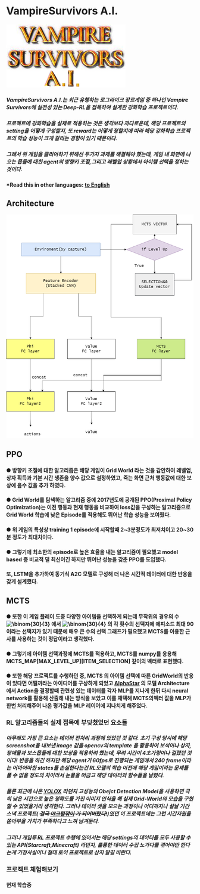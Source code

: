 # VampireSurvivors A.I.
<img src="./main.png">

##### VampireSurvivors A.I.는 최근 유행하는 로그라이크 장르게임 중 하나인 Vampire Survivors에 실전성 있는 Deep-RL을 접목하여 설계한 강화학습 프로젝트이다.
##### 프로젝트에 강화학습을 실제로 적용하는 것은 생각보다 까다로운데, 해당 프로젝트의 setting을 어떻게 구성할지, 또 reward는 어떻게 정할지에 따라 해당 강화학습 프로젝트의 학습 성능이 크게 갈리는 경향이 있기 때문이다.
##### 그래서 위 게임을 클리어하기 위해선 두가지 과제를 해결해야 했는데, 게임 내 화면에 나오는 몹들에 대한 agent의 방향키 조절,그리고 레벨업 상황에서 아이템 선택을 정하는 것이다. 

#### *Read this in other languages: [to English](README.eng.md)

## Architecture
<img src="./architecture.png">

## PPO
#### ● 방향키 조절에 대한 알고리즘은 해당 게임이 Grid World 라는 것을 감안하여 레벨업, 상자 획득과 기본 시간 생존을 양수 값으로 설정하였고, 죽는 화면 근처 행동값에 대한 보상에 음수 값을 추가 하였다.
#### ● Grid World를 탐색하는 알고리즘 중에 2017년도에 공개된  PPO(Proximal Policy Optimization)는 이전 행동과 현재 행동을 비교하여 loss값을 구성하는 알고리즘으로 Grid World 학습에 낮은 Episode를 적용해도 뛰어난 학습 성능을 보여줬다.
#### ● 위 게임의 특성상 training 1 episode에 시작할때 2~3분정도가 최저치이고 20~30분 정도가 최대치이다. 
#### ● 그렇기에 최소한의 episode로 높은 효율을 내는 알고리즘이 필요했고 model based 중 비교적 덜 최신이긴 하지만 뛰어난 성능을 갖춘 PPO를 도입했다.
#### 또, LSTM을 추가하여 동기식 A2C 모델로 구성해 더 나은 시간적 데이터에 대한 반응을 갖게 설계했다.

## MCTS
#### ● 또한 이 게임 플레이 도중 다양한 아이템을 선택하게 되는데 무작위의 경우의 수 <img width="3%" src="https://latex.codecogs.com/svg.image?\binom{30}{3}" title="\binom{30}{3}" > 에서 <img width="3%" src="https://latex.codecogs.com/svg.image?\binom{30}{4}" title="\binom{30}{4}" > 의 각 횟수의 선택지에 에피소드 최대 90이라는 선택지가 있기 때문에 매우 큰 수의 선택 그래프가 필요했고 MCTS를 이용한 근사를 사용하는 것이 정답이라고 생각했다.
#### ● 그렇기에 아이템 선택과정에 MCTS를 적용하고, MCTS를 numpy를 응용해 MCTS_MAP[MAX_LEVEL_UP][ITEM_SELECTION] 깊이의 벡터로 표현했다.
#### ● 또한 해당 프로젝트를 수행하던 중, MCTS 의 아이템 선택에 따른 GridWorld의 반응이 있다면 어떨까라는 아이디어를 구상하게 되었고 [AlphaStar](_https://www.nature.com/articles/s41586-019-1724-z) 의 모델 Architecture에서 Action을 결정할때 관련성 있는 데이터를 각자 MLP를 지나게 한뒤 다시 neural network를 활용해 산출해 내는 방식을 보았고 이를 채택해 MCTS의벡터 값을  MLP가 한번 처리해주어 나온 평가값을 MLP 레이어에 지나치게 해주었다.

### RL 알고리즘들의 실제 접목에 부딪쳤었던 요소들
##### 아무래도 가장 큰 요소는 데이터 전처리 과정에 있었던 것 같다. 초기 구성 당시에 해당 screenshot을 내보낸 image 값을 opencv의 template 을 활용하여 보석이나 상자, 장애물과 보스몹들에 대한 보상을 적용하려 했는데, 무려 시간이 4초가량이나 걸렸던 것이다! 반응을 하긴 하지만 해당 agent가 60fps로 진행되는 게임에서 240 frame이라는 어마어마한 states를 손실한다는건 RL모델의 학습 이전에 해당 게임이라는 문제를 풀 수 없을 정도의 차이라서 눈물을 머금고 해당 데이터와 함수들을 날렸다.
##### 물론 최근에 나온 [YOLOX](https://github.com/Megvii-BaseDetection/YOLOX) 라던지 고성능의 Obejct Detection Model을 사용하면 극히 낮은 시간으로 높은 정확도를 가진 이미지 인식을 해 실제 Grid-World의 모습을 구현할 수 있었을거라 생각한다. 그러나 데이터 셋을 모으는 과정이나 어디까지나 설날 기간 스낵 프로젝트( ~~결국 [야크털깎이](https://www.lesstif.com/software-engineering/yak-shaving-29590364.html) 가 되어버렸다!~~)였던 이 프로젝트에는 그런 시간자원을 쏟아부을 가치가 부족하다고 느껴 남겨둔다.
##### 그러니 게임류 RL 프로젝트 수행에 있어서는 해당 settings의 데이터를 모두 사용할 수 있는 API(Starcraft,Minecraft) 라던지, 훌륭한 데이터 수집 노가다를 겪어야만 한다는게 기정사실이니 절대 토이 프로젝트로 삼지 말길 바란다.

### 프로젝트 체험해보기
#### 현재 학습중
